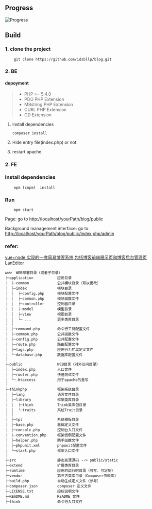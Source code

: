 ## Progress

![Progress](http://progressed.io/bar/10)

## Build

### 1. clone the project

```
    git clone https://github.com/idsbllp/blog.git
```

### 2. BE

#### depoyment

>  + PHP >= 5.4.0
>  + PDO PHP Extension
>  + MBstring PHP Extension
>  + CURL PHP Extension
> + GD Extension

1. Install dependencies

    `
        composer install
    `

2. Hide entry file(index.php) or not.

3. restart apache

### 2. FE

### Install dependencies

```
    npm (cnpm)  install
```

### Run

```
    npm start
```
Page: go to [http://localhost/yourPath/blog/public](http://localhost/yourPath/blog/public)

Background management interface: go to [http://localhost/yourPath/blog/public/index.php/admin](http://localhost/yourPath/blog/public/index.php/admin)


### refer: 
[vue+node 实现的一套简易博客系统,包括博客前端展示页和博客后台管理页](https://github.com/linguowei/myblog)
[LanEditor](http://lanfly.github.io/laneditor/doc/plugins.html)


~~~
www  WEB部署目录（或者子目录）
├─application           应用目录
│  ├─common             公共模块目录（可以更改）
│  ├─index              模块目录
│  │  ├─config.php      模块配置文件
│  │  ├─common.php      模块函数文件
│  │  ├─controller      控制器目录
│  │  ├─model           模型目录
│  │  ├─view            视图目录
│  │  └─ ...            更多类库目录
│  │
│  ├─command.php        命令行工具配置文件
│  ├─common.php         公共函数文件
│  ├─config.php         公共配置文件
│  ├─route.php          路由配置文件
│  ├─tags.php           应用行为扩展定义文件
│  └─database.php       数据库配置文件
│
├─public                WEB目录（对外访问目录）
│  ├─index.php          入口文件
│  ├─router.php         快速测试文件
│  └─.htaccess          用于apache的重写
│
├─thinkphp              框架系统目录
│  ├─lang               语言文件目录
│  ├─library            框架类库目录
│  │  ├─think           Think类库包目录
│  │  └─traits          系统Trait目录
│  │
│  ├─tpl                系统模板目录
│  ├─base.php           基础定义文件
│  ├─console.php        控制台入口文件
│  ├─convention.php     框架惯例配置文件
│  ├─helper.php         助手函数文件
│  ├─phpunit.xml        phpunit配置文件
│  └─start.php          框架入口文件
│
├─src                   静态资源源码 --> public/static
├─extend                扩展类库目录
├─runtime               应用的运行时目录（可写，可定制）
├─vendor                第三方类库目录（Composer依赖库）
├─build.php             自动生成定义文件（参考）
├─composer.json         composer 定义文件
├─LICENSE.txt           授权说明文件
├─README.md             README 文件
├─think                 命令行入口文件
~~~
